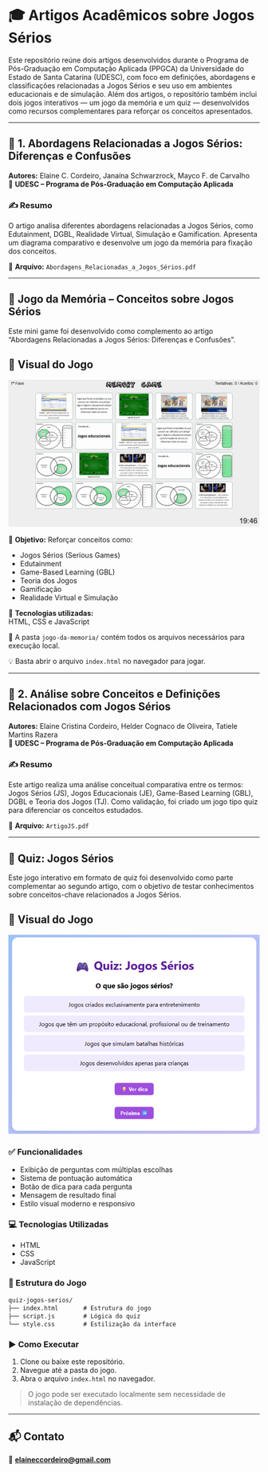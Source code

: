 # 🎓 Artigos Acadêmicos sobre Jogos Sérios

Este repositório reúne dois artigos desenvolvidos durante o Programa de Pós-Graduação em Computação Aplicada (PPGCA) da Universidade do Estado de Santa Catarina (UDESC), com foco em definições, abordagens e classificações relacionadas a Jogos Sérios e seu uso em ambientes educacionais e de simulação.
Além dos artigos, o repositório também inclui dois jogos interativos — um jogo da memória e um quiz — desenvolvidos como recursos complementares para reforçar os conceitos apresentados.


---

## 📄 1. Abordagens Relacionadas a Jogos Sérios: Diferenças e Confusões

**Autores:** Elaine C. Cordeiro, Janaína Schwarzrock, Mayco F. de Carvalho  
📍 **UDESC – Programa de Pós-Graduação em Computação Aplicada**

### ✍️ Resumo

O artigo analisa diferentes abordagens relacionadas a Jogos Sérios, como Edutainment, DGBL, Realidade Virtual, Simulação e Gamification. Apresenta um diagrama comparativo e desenvolve um jogo da memória para fixação dos conceitos.

📎 **Arquivo:** `Abordagens_Relacionadas_a_Jogos_Sérios.pdf`

---

## 🧠 Jogo da Memória – Conceitos sobre Jogos Sérios

Este mini game foi desenvolvido como complemento ao artigo  
“Abordagens Relacionadas a Jogos Sérios: Diferenças e Confusões”.

## 🎥 Visual do Jogo

![Interface do Quiz](jogo_da_memoria.png)

🎯 **Objetivo:** Reforçar conceitos como:
- Jogos Sérios (Serious Games)
- Edutainment
- Game-Based Learning (GBL)
- Teoria dos Jogos
- Gamificação
- Realidade Virtual e Simulação

🔧 **Tecnologias utilizadas:**  
HTML, CSS e JavaScript

📁 A pasta `jogo-da-memoria/` contém todos os arquivos necessários para execução local.

💡 Basta abrir o arquivo `index.html` no navegador para jogar.

---

## 📄 2. Análise sobre Conceitos e Definições Relacionados com Jogos Sérios

**Autores:** Elaine Cristina Cordeiro, Helder Cognaco de Oliveira, Tatiele Martins Razera  
📍 **UDESC – Programa de Pós-Graduação em Computação Aplicada**

### ✍️ Resumo

Este artigo realiza uma análise conceitual comparativa entre os termos: Jogos Sérios (JS), Jogos Educacionais (JE), Game-Based Learning (GBL), DGBL e Teoria dos Jogos (TJ). Como validação, foi criado um jogo tipo quiz para diferenciar os conceitos estudados.

📎 **Arquivo:** `ArtigoJS.pdf`

---

## 🧠 Quiz: Jogos Sérios

Este jogo interativo em formato de quiz foi desenvolvido como parte complementar ao segundo artigo, com o objetivo de testar conhecimentos sobre conceitos-chave relacionados a Jogos Sérios.

## 🎥 Visual do Jogo

![Interface do Quiz](quiz.png)

### ✅ Funcionalidades

- Exibição de perguntas com múltiplas escolhas
- Sistema de pontuação automática
- Botão de dica para cada pergunta
- Mensagem de resultado final
- Estilo visual moderno e responsivo

### 💻 Tecnologias Utilizadas
- HTML
- CSS
- JavaScript

### 📂 Estrutura do Jogo

```
quiz-jogos-serios/
├── index.html       # Estrutura do jogo
├── script.js        # Lógica do quiz
└── style.css        # Estilização da interface
```

### ▶️ Como Executar

1. Clone ou baixe este repositório.
2. Navegue até a pasta do jogo.
3. Abra o arquivo `index.html` no navegador.

> O jogo pode ser executado localmente sem necessidade de instalação de dependências.

---

## 📬 Contato

📧 **elaineccordeiro@gmail.com**
